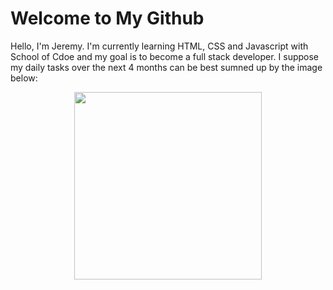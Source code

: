 <h1>Welcome to My Github</h1>

<p>Hello, I'm Jeremy.  I'm currently learning HTML, CSS and Javascript with School of Cdoe and my goal is to become a full stack developer. 
I suppose my daily tasks over the next 4 months can be best sumned up by the image below: </p>

<div id="header" align="center">
  <img src="https://media.giphy.com/media/jdPMeyv9rn0hZHh8n9/giphy.gif" width="300"/>
</div>

